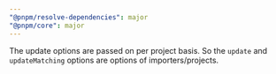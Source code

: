 ```yaml
---
"@pnpm/resolve-dependencies": major
"@pnpm/core": major
---
```


The update options are passed on per project basis. So the `update` and `updateMatching` options are options of importers/projects.
